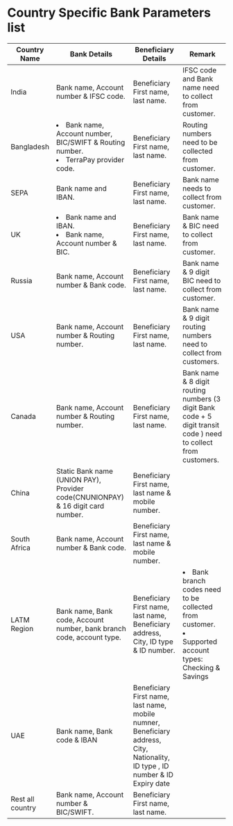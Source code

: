 # Country Specific Bank Parameters list


Country Name |	Bank Details|	Beneficiary Details	|Remark
--------|----------|---------|----------
India	| Bank name, Account number & IFSC code.|	Beneficiary First name, last name.|	IFSC code and Bank name need to collect from customer.
Bangladesh|	<li> Bank name, Account number, BIC/SWIFT & Routing number.</li><li> TerraPay provider code.	|Beneficiary First name, last name.|Routing numbers need to be collected from customer.</li>
SEPA | Bank name and IBAN.|	Beneficiary First name, last name.|	Bank name needs to collect from customer.
UK	| <li> Bank name and IBAN. </li> <li> Bank name, Account number & BIC.</li>|	Beneficiary First name, last name.|	Bank name & BIC need to collect from customer.
Russia|	 Bank name, Account number & Bank code.|	Beneficiary First name, last name.|	Bank name & 9 digit BIC need to collect from customer.
USA	| Bank name, Account number & Routing number.	|Beneficiary First name, last name.|Bank name & 9 digit routing numbers need to collect from customers.
Canada|	 Bank name, Account number & Routing number.|	Beneficiary First name, last name.|	Bank name & 8 digit routing numbers (3 digit Bank code + 5 digit transit code ) need to collect from customers.
China	| Static Bank name (UNION PAY), Provider code(CNUNIONPAY) & 16 digit card number.	|Beneficiary First name, last name & mobile number.|
South Africa| Bank name, Account number & Bank code.|	Beneficiary First name, last name & mobile number.
LATM Region	| Bank name, Bank code, Account number, bank branch code, account type.|	Beneficiary First name, last name, Beneficiary address, City, ID type & ID number.	| <li>Bank branch codes need to be collected from customer.</li><li>Supported account types: Checking & Savings</li>
UAE	| Bank name, Bank code & IBAN|Beneficiary First name, last name, mobile numner, Beneficiary address, City, Nationality, ID type , ID number & ID Expiry date
Rest all country|	 Bank name, Account number & BIC/SWIFT.|	Beneficiary First name, last name.